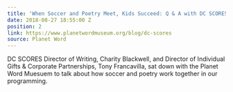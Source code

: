```yaml
---
title: 'When Soccer and Poetry Meet, Kids Succeed: Q & A with DC SCORES'
date: 2018-08-27 18:55:00 Z
position: 2
link: https://www.planetwordmuseum.org/blog/dc-scores
source: Planet Word
---
```


DC SCORES Director of Writing, Charity Blackwell, and Director of Individual Gifts & Corporate Partnerships, Tony Francavilla, sat down with the Planet Word Muesuem to talk about how soccer and poetry work together in our programming.